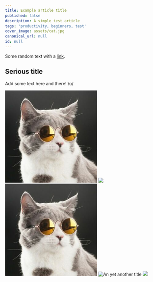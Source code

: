 ```yaml
---
title: Example article title
published: false
description: A simple test article
tags: 'productivity, beginners, test'
cover_image: assets/cat.jpg
canonical_url: null
id: null
---
```


Some random text with a [link](https://code.visualstudio.com).

## Serious title

Add some text here and there! \o/

![and some pictures](./assets/cat.jpg)
![ ](/assets/cat.jpg)
![](assets/cat.jpg 'With a title' )
![](oups/../cat.jpg "An yet another title")
![  ](hhttps://avatars1.githubusercontent.com/u/593151?s=60&u=1c9af313e0b0d4cd7a1c4a20f309357054b28677&v=4  )

